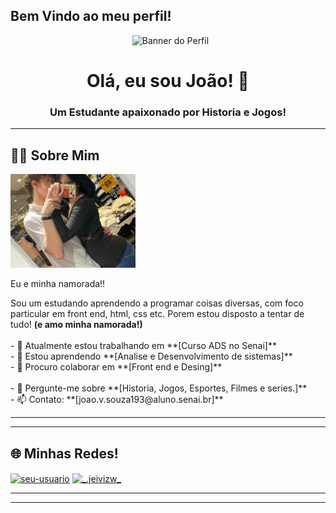 ## Bem Vindo ao meu perfil!

<p align="center">
  <img src="https://i.pinimg.com/1200x/00/e6/35/00e6359f536dc817b04b73ba01ebcf2a.jpg" alt="Banner do Perfil" width="800"/>
</p>

<h1 align="center">Olá, eu sou João! 👋</h1>
<h3 align="center">Um Estudante apaixonado por Historia e Jogos!</h3>

---

## 👨‍💻 Sobre Mim

<div class="sobre-mim-container">
  <div class="foto-com-legenda">
    <img src="/assets/1.jpeg" alt="My gf and me" width="200" />
    <p class="legenda-foto">Eu e minha namorada!!</p>
  </div>

  <div class="texto-sobre-mim">
    Sou um estudando aprendendo a programar coisas diversas, com foco particular em front end, html, css etc. Porem estou disposto a tentar de tudo! <strong>(e amo minha namorada!)</strong>
    <br><br>
    - 🔭 Atualmente estou trabalhando em **[Curso ADS no Senai]**
    <br>
    - 🌱 Estou aprendendo **[Analise e Desenvolvimento de sistemas]**
    <br>
    - 👯 Procuro colaborar em **[Front end e Desing]**
    <br><br>
    - 💬 Pergunte-me sobre **[Historia, Jogos, Esportes, Filmes e series.]**
    <br>
    - 📫 Contato: **[joao.v.souza193@aluno.senai.br]**
  </div>
</div>

---

---

## 🌐 Minhas Redes!

<p align="left">
<a href="https://twitter.com/_jeivizw" target="blank"><img align="center" src="https://raw.githubusercontent.com/rahuldkjain/github-profile-readme-generator/master/src/images/icons/Social/twitter.svg" alt="seu-usuario" height="30" width="40" /></a>
<a href="https://instagram.com/_.jeivizw" target="blank"><img align="center" src="https://raw.githubusercontent.com/rahuldkjain/github-profile-readme-generator/master/src/images/icons/Social/instagram.svg" alt="_.jeivizw_" height="30" width="40" /></a>
</p>

---

---

<p align="center">

</p>
